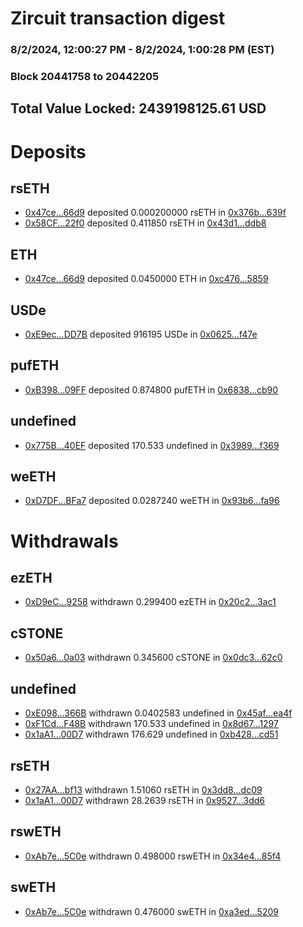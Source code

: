 # Zircuit transaction digest
### 8/2/2024, 12:00:27 PM - 8/2/2024, 1:00:28 PM (EST)
### Block 20441758 to 20442205

## Total Value Locked: 2439198125.61 USD

# Deposits
## rsETH
- [0x47ce...66d9](https://etherscan.io/address/0x47ce4710f1EC69fd49Eeee3D1711942De47266d9) deposited 0.000200000 rsETH in [0x376b...639f](https://etherscan.io/tx/0x47ce4710f1EC69fd49Eeee3D1711942De47266d9)
- [0x58CF...22f0](https://etherscan.io/address/0x58CF53044d99De1325CC712333bE70efa76622f0) deposited 0.411850 rsETH in [0x43d1...ddb8](https://etherscan.io/tx/0x58CF53044d99De1325CC712333bE70efa76622f0)
## ETH
- [0x47ce...66d9](https://etherscan.io/address/0x47ce4710f1EC69fd49Eeee3D1711942De47266d9) deposited 0.0450000 ETH in [0xc476...5859](https://etherscan.io/tx/0x47ce4710f1EC69fd49Eeee3D1711942De47266d9)
## USDe
- [0xE9ec...DD7B](https://etherscan.io/address/0xE9ec06E47a70782A8909143DCc18Eb7e79B5DD7B) deposited 916195 USDe in [0x0625...f47e](https://etherscan.io/tx/0xE9ec06E47a70782A8909143DCc18Eb7e79B5DD7B)
## pufETH
- [0xB398...09FF](https://etherscan.io/address/0xB39817aB38e6b1422c1fD03a3D9C76500E8809FF) deposited 0.874800 pufETH in [0x6838...cb90](https://etherscan.io/tx/0xB39817aB38e6b1422c1fD03a3D9C76500E8809FF)
## undefined
- [0x775B...40EF](https://etherscan.io/address/0x775B0cA91C2AA8A026c638b36F0d01805e5b40EF) deposited 170.533 undefined in [0x3989...f369](https://etherscan.io/tx/0x775B0cA91C2AA8A026c638b36F0d01805e5b40EF)
## weETH
- [0xD7DF...BFa7](https://etherscan.io/address/0xD7DF7E085214743530afF339aFC420c7c720BFa7) deposited 0.0287240 weETH in [0x93b6...fa96](https://etherscan.io/tx/0xD7DF7E085214743530afF339aFC420c7c720BFa7)
# Withdrawals
## ezETH
- [0xD9eC...9258](https://etherscan.io/address/0xD9eCC3403185b70Bd55F7aB3B2Dc046839409258) withdrawn 0.299400 ezETH in [0x20c2...3ac1](https://etherscan.io/tx/0xD9eCC3403185b70Bd55F7aB3B2Dc046839409258)
## cSTONE
- [0x50a6...0a03](https://etherscan.io/address/0x50a6B6AfEC8F9968EE26AA55f9e34e1207750a03) withdrawn 0.345600 cSTONE in [0x0dc3...62c0](https://etherscan.io/tx/0x50a6B6AfEC8F9968EE26AA55f9e34e1207750a03)
## undefined
- [0xE098...366B](https://etherscan.io/address/0xE098DabcBEfE01d867488325E6C48FBFE5A3366B) withdrawn 0.0402583 undefined in [0x45af...ea4f](https://etherscan.io/tx/0xE098DabcBEfE01d867488325E6C48FBFE5A3366B)
- [0xF1Cd...F48B](https://etherscan.io/address/0xF1Cd7CcD052d8DeDEa7005A88E39Fdb5205BF48B) withdrawn 170.533 undefined in [0x8d67...1297](https://etherscan.io/tx/0xF1Cd7CcD052d8DeDEa7005A88E39Fdb5205BF48B)
- [0x1aA1...00D7](https://etherscan.io/address/0x1aA17Ba0F678FdA3eFCBe871011D92c5b5C800D7) withdrawn 176.629 undefined in [0xb428...cd51](https://etherscan.io/tx/0x1aA17Ba0F678FdA3eFCBe871011D92c5b5C800D7)
## rsETH
- [0x27AA...bf13](https://etherscan.io/address/0x27AAE6ff5Eef49c58f136F4898415b0C3554bf13) withdrawn 1.51060 rsETH in [0x3dd8...dc09](https://etherscan.io/tx/0x27AAE6ff5Eef49c58f136F4898415b0C3554bf13)
- [0x1aA1...00D7](https://etherscan.io/address/0x1aA17Ba0F678FdA3eFCBe871011D92c5b5C800D7) withdrawn 28.2639 rsETH in [0x9527...3dd6](https://etherscan.io/tx/0x1aA17Ba0F678FdA3eFCBe871011D92c5b5C800D7)
## rswETH
- [0xAb7e...5C0e](https://etherscan.io/address/0xAb7e8EFEc64cc94ecec2019CFf7f845b255f5C0e) withdrawn 0.498000 rswETH in [0x34e4...85f4](https://etherscan.io/tx/0xAb7e8EFEc64cc94ecec2019CFf7f845b255f5C0e)
## swETH
- [0xAb7e...5C0e](https://etherscan.io/address/0xAb7e8EFEc64cc94ecec2019CFf7f845b255f5C0e) withdrawn 0.476000 swETH in [0xa3ed...5209](https://etherscan.io/tx/0xAb7e8EFEc64cc94ecec2019CFf7f845b255f5C0e)
